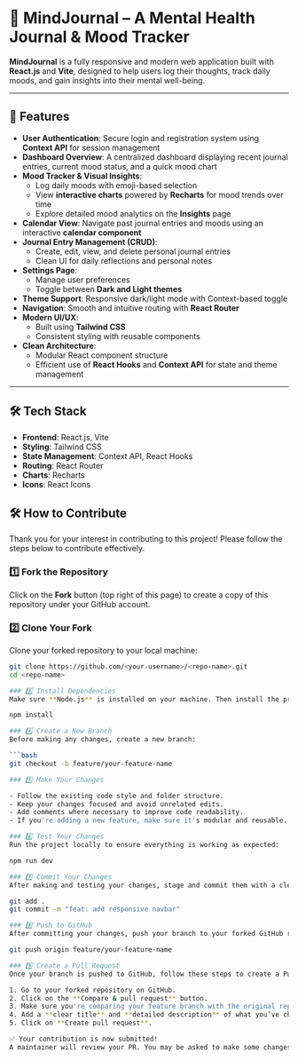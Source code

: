 # 🧠 MindJournal – A Mental Health Journal & Mood Tracker

**MindJournal** is a fully responsive and modern web application built with **React.js** and **Vite**, designed to help users log their thoughts, track daily moods, and gain insights into their mental well-being.

---

## 🚀 Features

- **User Authentication**: Secure login and registration system using **Context API** for session management  
- **Dashboard Overview**: A centralized dashboard displaying recent journal entries, current mood status, and a quick mood chart  
- **Mood Tracker & Visual Insights**:
  - Log daily moods with emoji-based selection  
  - View **interactive charts** powered by **Recharts** for mood trends over time  
  - Explore detailed mood analytics on the **Insights** page  
- **Calendar View**: Navigate past journal entries and moods using an interactive **calendar component**  
- **Journal Entry Management (CRUD)**:
  - Create, edit, view, and delete personal journal entries  
  - Clean UI for daily reflections and personal notes  
- **Settings Page**:
  - Manage user preferences  
  - Toggle between **Dark and Light themes**  
- **Theme Support**: Responsive dark/light mode with Context-based toggle  
- **Navigation**: Smooth and intuitive routing with **React Router**  
- **Modern UI/UX**:
  - Built using **Tailwind CSS**  
  - Consistent styling with reusable components  
- **Clean Architecture**:
  - Modular React component structure  
  - Efficient use of **React Hooks** and **Context API** for state and theme management

---

## 🛠️ Tech Stack

- **Frontend**: React.js, Vite  
- **Styling**: Tailwind CSS  
- **State Management**: Context API, React Hooks  
- **Routing**: React Router  
- **Charts**: Recharts  
- **Icons**: React Icons

## 🛠️ How to Contribute

Thank you for your interest in contributing to this project! Please follow the steps below to contribute effectively.

### 1️⃣ Fork the Repository
Click on the **Fork** button (top right of this page) to create a copy of this repository under your GitHub account.

### 2️⃣ Clone Your Fork
Clone your forked repository to your local machine:

```bash
git clone https://github.com/<your-username>/<repo-name>.git
cd <repo-name>

### 3️⃣ Install Dependencies
Make sure **Node.js** is installed on your machine. Then install the project dependencies using the following command:

npm install

### 4️⃣ Create a New Branch
Before making any changes, create a new branch:

```bash
git checkout -b feature/your-feature-name

### 5️⃣ Make Your Changes

- Follow the existing code style and folder structure.
- Keep your changes focused and avoid unrelated edits.
- Add comments where necessary to improve code readability.
- If you're adding a new feature, make sure it's modular and reusable.

### 6️⃣ Test Your Changes
Run the project locally to ensure everything is working as expected:

npm run dev

### 7️⃣ Commit Your Changes
After making and testing your changes, stage and commit them with a clear and meaningful commit message:

git add .
git commit -m "feat: add responsive navbar"

### 8️⃣ Push to GitHub
After committing your changes, push your branch to your forked GitHub repository using the following command:

git push origin feature/your-feature-name

### 9️⃣ Create a Pull Request
Once your branch is pushed to GitHub, follow these steps to create a Pull Request:

1. Go to your forked repository on GitHub.
2. Click on the **Compare & pull request** button.
3. Make sure you're comparing your feature branch with the original repository's `main` branch.
4. Add a **clear title** and **detailed description** of what you’ve changed.
5. Click on **Create pull request**.

✅ Your contribution is now submitted!  
A maintainer will review your PR. You may be asked to make some changes before it gets merged.


